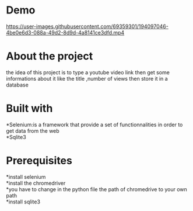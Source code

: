 #  Demo






https://user-images.githubusercontent.com/69359301/194097046-4be0e6d3-088a-49d2-8d9d-4a8141ce3dfd.mp4




# About the project

the idea of this project is to type a youtube video link then get some informations about it like the title ,number of views then store it in a database 


# Built with

*Selenium:is a framework that provide a set of functionnalities in order to get data from the web <br>
*Sqlite3
# Prerequisites

*install selenium<br  >
*install the chromedriver <br>
*you have to change in the python file the path of chromedrive to your own path<br>
*install sqlite3
